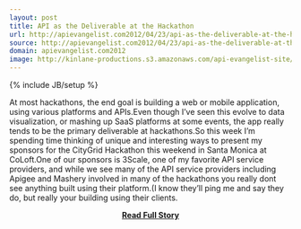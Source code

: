 ```yaml
---
layout: post
title: API as the Deliverable at the Hackathon
url: http://apievangelist.com2012/04/23/api-as-the-deliverable-at-the-hackathon/
source: http://apievangelist.com2012/04/23/api-as-the-deliverable-at-the-hackathon/
domain: apievangelist.com2012
image: http://kinlane-productions.s3.amazonaws.com/api-evangelist-site/blog/3scale-500.png
---
```

{% include JB/setup %}<p>At most hackathons, the end goal is building a web or mobile application, using various platforms and APIs.Even though I’ve seen this evolve to data visualization, or mashing up SaaS platforms at some events, the app really tends to be the primary deliverable at hackathons.So this week I’m spending time thinking of unique and interesting ways to present my sponsors for the CityGrid Hackathon this weekend in Santa Monica at CoLoft.One of our sponsors is 3Scale, one of my favorite API service providers, and while we see many of the API service providers including Apigee and Mashery involved in many of the hackathons you really dont see anything built using their platform.(I know they’ll ping me and say they do, but really your building using their clients.</p>
<center><p><a href="http://apievangelist.com2012/04/23/api-as-the-deliverable-at-the-hackathon/" style='padding:25px; font-sze:18px; font-weight: bold;'>Read Full Story</a></p></center>
